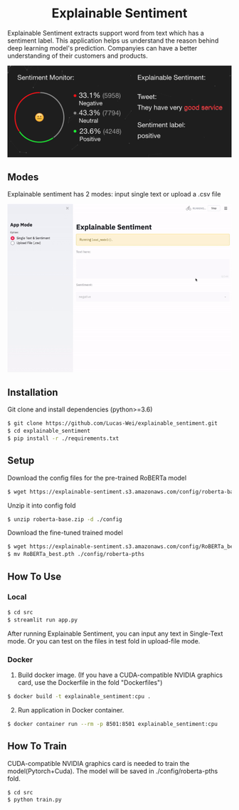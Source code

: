 <h1 align="center">
  <br>
  Explainable Sentiment
  <br>
</h1>

Explainable Sentiment extracts support word from text which has a sentiment label. This application helps us understand the reason behind deep learning model's prediction. Companyies can have a better understanding of their customers and products.

<img src="https://github.com/Lucas-Wei/explainable_sentiment/blob/master/material/explainable_sentiment.png">

## Modes
Explainable sentiment has 2 modes: input single text or upload a .csv file

<img src="https://github.com/Lucas-Wei/explainable_sentiment/blob/master/material/explainable_sentiment.gif">

## Installation
Git clone and install dependencies (python>=3.6)
```bash
$ git clone https://github.com/Lucas-Wei/explainable_sentiment.git
$ cd explainable_sentiment
$ pip install -r ./requirements.txt
```

## Setup
Download the config files for the pre-trained RoBERTa model
```bash
$ wget https://explainable-sentiment.s3.amazonaws.com/config/roberta-base.zip
```
Unzip it into config fold
```bash
$ unzip roberta-base.zip -d ./config
```
Download the fine-tuned trained model
```bash
$ wget https://explainable-sentiment.s3.amazonaws.com/config/RoBERTa_best.pth
$ mv RoBERTa_best.pth ./config/roberta-pths
```

## How To Use
### Local
```bash
$ cd src
$ streamlit run app.py
```
After running Explainable Sentiment, you can input any text in Single-Text mode.
Or you can test on the files in test fold in upload-file mode.
### Docker
1. Build docker image. (If you have a CUDA-compatible NVIDIA graphics card, use the Dockerfile in the fold "Dockerfiles")
```bash
$ docker build -t explainable_sentiment:cpu .
```
2. Run application in Docker container.
```bash
$ docker container run --rm -p 8501:8501 explainable_sentiment:cpu
```

## How To Train
CUDA-compatible NVIDIA graphics card is needed to train the model(Pytorch+Cuda). The model will be saved in ./config/roberta-pths fold.
```bash
$ cd src
$ python train.py
```
